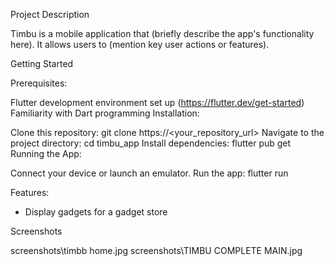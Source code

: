 Project Description

Timbu is a mobile application that (briefly describe the app's functionality here). It allows users to (mention key user actions or features).

Getting Started

Prerequisites:

Flutter development environment set up (https://flutter.dev/get-started)
Familiarity with Dart programming
Installation:

Clone this repository: git clone https://<your_repository_url>
Navigate to the project directory: cd timbu_app
Install dependencies: flutter pub get
Running the App:

Connect your device or launch an emulator.
Run the app: flutter run


Features:

- Display gadgets for a gadget store 

Screenshots

screenshots\timbb home.jpg
screenshots\TIMBU COMPLETE MAIN.jpg